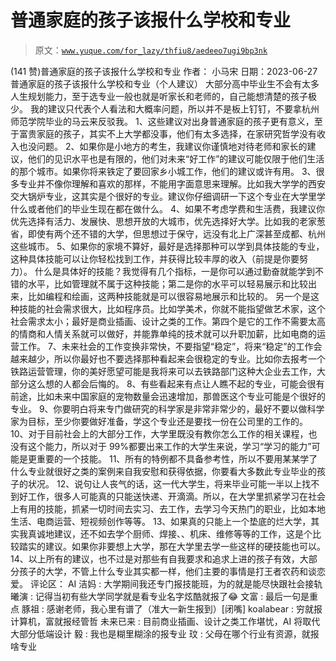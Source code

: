 # 普通家庭的孩子该报什么学校和专业

> 原文：[`www.yuque.com/for_lazy/thfiu8/aedeeo7ugi9bp3nk`](https://www.yuque.com/for_lazy/thfiu8/aedeeo7ugi9bp3nk)

<ne-h2 id="dcd397b0" data-lake-id="dcd397b0"><ne-heading-ext><ne-heading-anchor></ne-heading-anchor><ne-heading-fold></ne-heading-fold></ne-heading-ext><ne-heading-content><ne-text id="u7ca5504b">(141 赞)普通家庭的孩子该报什么学校和专业</ne-text></ne-heading-content></ne-h2> <ne-p id="u27cdefe9" data-lake-id="u27cdefe9"><ne-text id="ub030ae73">作者： 小马宋</ne-text></ne-p> <ne-p id="ue5ec4576" data-lake-id="ue5ec4576"><ne-text id="u4856fe48">日期：2023-06-27</ne-text></ne-p> <ne-p id="u15aef1a7" data-lake-id="u15aef1a7"><ne-text id="u96222380">普通家庭的孩子该报什么学校和专业（个人建议）</ne-text></ne-p> <ne-p id="uc3a2e5c1" data-lake-id="uc3a2e5c1"><ne-text id="u77b4d350">大部分高中毕业生不会有太多人生规划能力，至于选专业一般也就是听家长和老师的，自己能想清楚的孩子极少。</ne-text></ne-p> <ne-p id="u89db0ee3" data-lake-id="u89db0ee3"><ne-text id="ud1e8c31d">我的建议只代表个人看法和大概率问题，所以并不是板上钉钉，不要拿杭州师范学院毕业的马云来反驳我。</ne-text></ne-p> <ne-p id="u81974074" data-lake-id="u81974074"><ne-text id="u57b11591">1、这些建议对出身普通家庭的孩子更有意义，至于富贵家庭的孩子，其实不上大学都没事，他们有太多选择，在家研究哲学没有收入也没问题。</ne-text></ne-p> <ne-p id="ud3c0ec00" data-lake-id="ud3c0ec00"><ne-text id="uca2b5f3a">2、如果你是小地方的考生，我建议你谨慎地对待老师和家长的建议，他们的见识水平也是有限的，他们对未来“好工作”的建议可能仅限于他们生活的那个城市。如果你将来铁定了要回家乡小城工作，他们的建议或许有用。</ne-text></ne-p> <ne-p id="u4c2a9526" data-lake-id="u4c2a9526"><ne-text id="ua29a08cc">3、很多专业并不像你理解和喜欢的那样，不能用字面意思来理解。比如我大学学的西安交大锅炉专业，这其实是个很好的专业。建议你仔细调研一下这个专业在大学里学什么或者他们的毕业生现在都在做什么。</ne-text></ne-p> <ne-p id="u864bce73" data-lake-id="u864bce73"><ne-text id="u2879b9a4">4、如果不考虑学费和生活费，我建议你优先选择有活力、发展快、思想开放的大城市，优先选择好大学。比如我的老家葱省，即使有两个还不错的大学，但思想过于保守，远没有北上广深甚至成都、杭州这些城市。</ne-text></ne-p> <ne-p id="u8c1dd2e5" data-lake-id="u8c1dd2e5"><ne-text id="u570e8d64">5、如果你的家境不算好，最好是选择那种可以学到具体技能的专业，这种具体技能可以让你轻松找到工作，并获得比较丰厚的收入（前提是你要努力）。</ne-text></ne-p> <ne-p id="ud64c4250" data-lake-id="ud64c4250"><ne-text id="ubea6303b">什么是具体好的技能？我觉得有几个指标，一是你可以通过勤奋就能学到不错的水平，比如管理就不属于这种技能；第二是你的水平可以轻易展示和比较出来，比如编程和绘画，这两种技能就是可以很容易地展示和比较的。</ne-text></ne-p> <ne-p id="uc7bfd6c4" data-lake-id="uc7bfd6c4"><ne-text id="u3e46bd39">另一个是这种技能的社会需求很大，比如程序员。比如学美术，你就不能指望做艺术家，这个社会需求太小；最好是商业插画、设计之类的工作。第四个是它的工作不需要太高的情商和人情关系就可以做好，并能靠单纯的技术就可以升职加薪，比如电商的运营工作。</ne-text></ne-p> <ne-p id="uacc422a2" data-lake-id="uacc422a2"><ne-text id="u2ccb551f">7、未来社会的工作变换非常快，不要指望“稳定”，将来“稳定”的工作会越来越少，所以你最好也不要选择那种看起来会很稳定的专业。比如你去报考一个铁路运营管理，你的美好愿望可能是我将来可以去铁路部门这种大企业去工作，大部分这么想的人都会后悔的。</ne-text></ne-p> <ne-p id="ub2d243b3" data-lake-id="ub2d243b3"><ne-text id="ud6ac2722">8、有些看起来有点让人瞧不起的专业，可能会很有前途，比如未来中国家庭的宠物数量会迅速增加，那兽医这个专业可能是个很好的专业。</ne-text></ne-p> <ne-p id="uc7f6788b" data-lake-id="uc7f6788b"><ne-text id="u000f8e56">9、你要明白将来专门做研究的科学家是非常非常少的，最好不要以做科学家为目标，至少你要做好准备，学这个专业还是要找一份在公司里的工作的。</ne-text></ne-p> <ne-p id="uf4863d86" data-lake-id="uf4863d86"><ne-text id="u1fc7b935">10、对于目前社会上的大部分工作，大学里既没有教你怎么工作的相关课程，也没有这个能力，所以对于 99%都要出来工作的大学生来说，学习“学习的能力”可能是更重要的一个技能。</ne-text></ne-p> <ne-p id="u2d697e98" data-lake-id="u2d697e98"><ne-text id="udf48fe17">11、所有的特例都不具备参考性，所以不要用某某学了什么专业就很好之类的案例来自我安慰和获得依据，你要看大多数此专业毕业的孩子的状况。</ne-text></ne-p> <ne-p id="u58bcfb1b" data-lake-id="u58bcfb1b"><ne-text id="ufa050edf">12、说句让人丧气的话，这一代大学生，将来毕业可能一半以上找不到好工作，很多人可能真的只能送快递、开滴滴。所以，在大学里抓紧学习在社会上有用的技能，抓紧一切时间去实习、去工作，去学习今天热门的职业，比如本地生活、电商运营、短视频创作等等。</ne-text></ne-p> <ne-p id="u7e4dc4bc" data-lake-id="u7e4dc4bc"><ne-text id="u0d2c7022">13、如果真的只能上一个垫底的烂大学，其实我真诚地建议，还不如去学个厨师、焊接、、机床、维修等等的工作，这是个比较踏实的建议。如果你非要想上大学，那在大学里去学一些这样的硬技能也可以。</ne-text></ne-p> <ne-p id="u6c044853" data-lake-id="u6c044853"><ne-text id="u01540f43">14、以上所有的建议，也不过是对那些有自我要求和追求上进的孩子有效，大部分孩子的大学，不管上什么专业其实都一样，他们主要的事情是打王者农药和谈恋爱。</ne-text></ne-p> <ne-hole id="u4726b32a" data-lake-id="u4726b32a"><ne-card data-card-name="hr" data-card-type="block" id="ZToUk" data-event-boundary="card"><ne-p id="uc40f3dd8" data-lake-id="uc40f3dd8"><ne-text id="uc11a65f6">评论区：</ne-text></ne-p> <ne-p id="u660520dd" data-lake-id="u660520dd"><ne-text id="u7987bc7c">AI 洁妈 : 大学期间我还专门报技能班，为的就是能尽快跟社会接轨</ne-text> <ne-text id="u345256bc">曦演 : 记得当初有些大学同学就是看专业名字炫酷就报了😂</ne-text> <ne-text id="u259c2d47">文富 : 最后一句是重点</ne-text> <ne-text id="uc8b01abd">豚祖 : 感谢老师，我心里有谱了（准大一新生报到）[闭嘴]</ne-text> <ne-text id="ude292e90">koalabear : 穷就报计算机，富就报经管哲</ne-text> <ne-text id="u2bec7950">未来已来 : 目前商业插画、设计之类工作堪忧，AI 将取代大部分低端设计</ne-text> <ne-text id="u970b1eaf">毅 : 我也是糊里糊涂的报专业</ne-text> <ne-text id="ue9e8e089">玟 : 父母在哪个行业有资源，就报啥专业</ne-text></ne-p></ne-card></ne-hole>